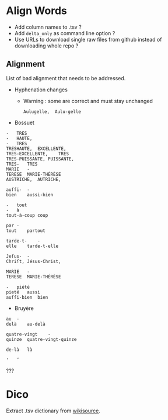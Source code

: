 # Align Words

* Add column names to .tsv ?
* Add `delta_only` as command line option ?
* Use URLs to download single raw files from github instead of downloading whole repo ?

## Alignment

List of bad alignment that needs to be addressed.

* Hyphenation changes

  * Warning : some are correct and must stay unchanged

    ```
    Aulugelle,	Aulu-gelle
    ```

* Bossuet

```
-	TRES
-	HAUTE,
-	TRES
TRESHAUTE,	EXCELLENTE,
TRES-EXCELLENTE,	TRES
TRES-PUISSANTE,	PUISSANTE,
TRES-	TRES
MARIE	-
TERESE	MARIE-THÉRÈSE
AUSTRICHE,	AUTRICHE,
```

```
auſſi-	-
bien	aussi-bien
```

```
-	tout
-	à
tout-à-coup	coup
```

```
par	-
tout	partout
```

```
tarde-t-	-
elle	tarde-t-elle
```

```
Jeſus-	-
Chriſt,	Jésus-Christ,
```

```
MARIE	-
TERESE	MARIE-THÉRÈSE
```

```
-	piété
pieté	aussi
auſſi-bien	bien
```

* Bruyère

```
au	-
delà	au-delà
```

```
quatre-vingt	-
quinze	quatre-vingt-quinze
```

```-	de
de-là	là
```

```
'	’
```

???



# Dico

Extract .tsv dictionary from [wikisource](https://fr.wikisource.org/wiki/Wikisource:Dictionnaire).